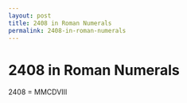 ```yaml
---
layout: post
title: 2408 in Roman Numerals
permalink: 2408-in-roman-numerals
---
```


# 2408 in Roman Numerals

2408 = MMCDVIII
